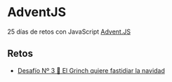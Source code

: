# AdventJS

25 días de retos con JavaScript [Advent.JS](https://2021.adventjs.dev/)

## Retos

  - [Desafío Nº 3 📓 El Grinch quiere fastidiar la navidad](./AJS-2021/../03/enunciado.md)